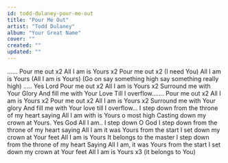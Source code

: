 ```yaml
---
id: todd-dulaney-pour-me-out
title: "Pour Me Out"
artist: "Todd Dulaney"
album: "Your Great Name"
cover: ""
created: ""
updated: ""
---
```


......
Pour me out x2
All I am is Yours x2
Pour me out x2 (I need You)
All I am is Yours (All I am is Yours)
(Go on say something high say something really high)
.....
Yes Lord
Pour me out x2
All I am is Yours x2
Surround me with Your Glory
And fill me with Your Love
Till I overflow.......
Pour me out x2 All I am is Yours x2
Pour me out x2 All I am is Yours x2
Surround me with Your glory
And fill me with Your love till I overflow...
I step down from the throne of my heart saying
All I am with is Yours o most high
Casting down my crown at Yours.
Yes God
All I am..
I step down O God
I step down from the throne of my heart saying
All I am it was Yours from the start
I set down my crown at Your feet
All I am is Yours
It belongs to the master
I step down from the throne of my heart
Saying  All I am, it was Yours from the start
I set down my crown at Your feet
All I am is Yours x3 (it belongs to You)
